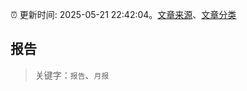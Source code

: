 :alarm_clock: 更新时间: 2025-05-21 22:42:04。[文章来源](/README.md)、[文章分类](/TAGS.md)

## 报告


> 关键字：`报告`、`月报`



